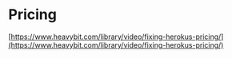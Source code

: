 # Pricing

[https://www.heavybit.com/library/video/fixing-herokus-pricing/](https://www.heavybit.com/library/video/fixing-herokus-pricing/)

